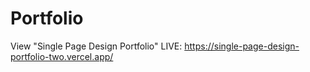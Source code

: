 # Portfolio
View "Single Page Design Portfolio" LIVE: https://single-page-design-portfolio-two.vercel.app/ <br />
